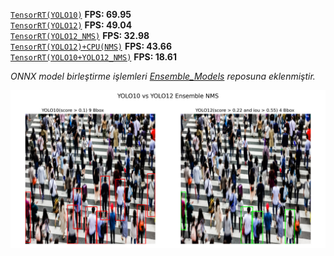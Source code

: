 [`TensorRT(YOLO10)`](raw_yolo10_engine.py) **FPS: 69.95**\
[`TensorRT(YOLO12)`](raw_yolo12_engine.py) **FPS: 49.04**\
[`TensorRT(YOLO12_NMS)`](yolo12_nms_engine.py) **FPS: 32.98**\
[`TensorRT(YOLO12)+CPU(NMS)`](yolo12_engine_nms_cpu.py) **FPS: 43.66**\
[`TensorRT(YOLO10+YOLO12_NMS)`](yolo10_yolo12NMS_bbox.py) **FPS: 18.61**

*ONNX model birleştirme işlemleri [Ensemble_Models](https://github.com/mevlt01001/YOLO12-RTDETR-ensemble-model) reposuna eklenmiştir.*

![yolo10_yolo12NMS_bbox.png](assests/yolo10_yolo12NMS_bbox.png)